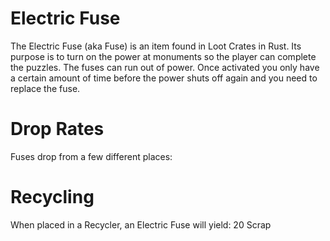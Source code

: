 # Electric Fuse

The Electric Fuse (aka Fuse) is an item found in Loot Crates in Rust. Its purpose is to turn on the power at monuments so the player can complete the puzzles. The fuses can run out of power. Once activated you only have a certain amount of time before the power shuts off again and you need to replace the fuse.
# Drop Rates

Fuses drop from a few different places: 
# Recycling

When placed in a Recycler, an Electric Fuse will yield:
20 Scrap
